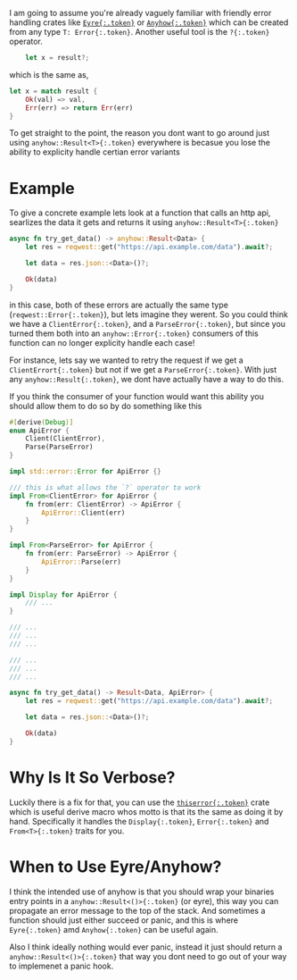 I am going to assume you're already vaguely familiar with friendly error handling crates like [`Eyre{:.token}`](https://docs.rs/eyre/latest/eyre/) or [`Anyhow{:.token}`](https://docs.rs/anyhow/latest/anyhow/) which can be created from any type `T: Error{:.token}`. Another useful tool is the `?{:.token}` operator.

```rust
    let x = result?;
```

which is the same as,

```rust
let x = match result {
    Ok(val) => val,
    Err(err) => return Err(err)
}
```

To get straight to the point, the reason you dont want to go around just using `anyhow::Result<T>{:.token}` everywhere is becasue you lose the ability to explicity handle certian error variants

# Example

To give a concrete example lets look at a function that calls an http api, searlizes the data it gets and returns it using `anyhow::Result<T>{:.token}`

```rust
async fn try_get_data() -> anyhow::Result<Data> {
    let res = reqwest::get("https://api.example.com/data").await?;

    let data = res.json::<Data>()?;

    Ok(data)
}
```

in this case, both of these errors are actually the same type (`reqwest::Error{:.token}`), but lets imagine they werent. So you could think we have a `ClientError{:.token}`, and a `ParseError{:.token}`, but since you turned them both into an `anyhow::Error{:.token}` consumers of this function can no longer explicity handle each case!

For instance, lets say we wanted to retry the request if we get a `ClientErrort{:.token}` but not if we get a `ParseError{:.token}`. With just any `anyhow::Result{:.token}`, we dont have actually have a way to do this.

If you think the consumer of your function would want this ability you should allow them to do so by do something like this

```rust
#[derive(Debug)]
enum ApiError {
    Client(ClientError),
    Parse(ParseError)
}

impl std::error::Error for ApiError {}

/// this is what allows the `?` operator to work
impl From<ClientError> for ApiError {
    fn from(err: ClientError) -> ApiError {
        ApiError::Client(err)
    }
}

impl From<ParseError> for ApiError {
    fn from(err: ParseError) -> ApiError {
        ApiError::Parse(err)
    }
}

impl Display for ApiError {
    /// ...
}

/// ...
/// ...
/// ...

/// ...
/// ...
/// ...

async fn try_get_data() -> Result<Data, ApiError> {
    let res = reqwest::get("https://api.example.com/data").await?;

    let data = res.json::<Data>()?;

    Ok(data)
}
```

# Why Is It So Verbose?

Luckily there is a fix for that, you can use the [`thiserror{:.token}`](https://docs.rs/thiserror/latest/thiserror/) crate which is useful derive macro whos motto is that its the same as doing it by hand. Specifically it handles the `Display{:.token}`, `Error{:.token}` and `From<T>{:.token}` traits for you.

# When to Use Eyre/Anyhow?

I think the intended use of anyhow is that you should wrap your binaries entry points in a `anyhow::Result<()>{:.token}` (or eyre), this way you can propagate an error message to the top of the stack. And sometimes a function should just either succeed or panic, and this is where `Eyre{:.token}` amd `Anyhow{:.token}` can be useful again.

Also I think ideally nothing would ever panic, instead it just should return a `anyhow::Result<()>{:.token}` that way you dont need to go out of your way to implemenet a panic hook.
